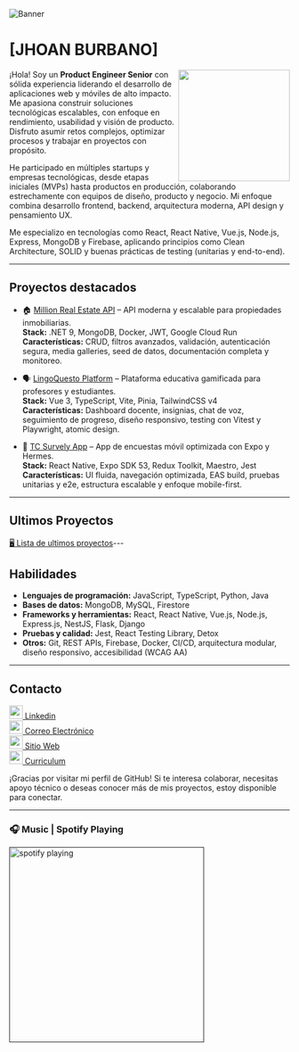 ![Banner](https://burbanostudio-assets.s3.us-east-2.amazonaws.com/assets/imgs/js_banner_linkedin.jpg)

# [JHOAN BURBANO]

<img width="200" height="200" align="right" src="https://burbanostudio-assets.s3.us-east-2.amazonaws.com/assets/imgs/profile-white.jpg">

¡Hola! Soy un **Product Engineer Senior** con sólida experiencia liderando el desarrollo de aplicaciones web y móviles de alto impacto. Me apasiona construir soluciones tecnológicas escalables, con enfoque en rendimiento, usabilidad y visión de producto. Disfruto asumir retos complejos, optimizar procesos y trabajar en proyectos con propósito.

He participado en múltiples startups y empresas tecnológicas, desde etapas iniciales (MVPs) hasta productos en producción, colaborando estrechamente con equipos de diseño, producto y negocio. Mi enfoque combina desarrollo frontend, backend, arquitectura moderna, API design y pensamiento UX.

Me especializo en tecnologías como React, React Native, Vue.js, Node.js, Express, MongoDB y Firebase, aplicando principios como Clean Architecture, SOLID y buenas prácticas de testing (unitarias y end-to-end).

---

## Proyectos destacados

* 🏠 [Million Real Estate API](https://real-state.jsburbano.dev/) – API moderna y escalable para propiedades inmobiliarias.  
  **Stack:** .NET 9, MongoDB, Docker, JWT, Google Cloud Run  
  **Características:** CRUD, filtros avanzados, validación, autenticación segura, media galleries, seed de datos, documentación completa y monitoreo.

* 🗣️ [LingoQuesto Platform](https://lingoquesto.jsburbano.dev/) – Plataforma educativa gamificada para profesores y estudiantes.  
  **Stack:** Vue 3, TypeScript, Vite, Pinia, TailwindCSS v4  
  **Características:** Dashboard docente, insignias, chat de voz, seguimiento de progreso, diseño responsivo, testing con Vitest y Playwright, atomic design.

* 📱 [TC Survely App](https://github.com/JhoanBurbano/tc-survely-app) – App de encuestas móvil optimizada con Expo y Hermes.  
  **Stack:** React Native, Expo SDK 53, Redux Toolkit, Maestro, Jest  
  **Características:** UI fluida, navegación optimizada, EAS build, pruebas unitarias y e2e, estructura escalable y enfoque mobile-first.

---
## Ultimos Proyectos

[🖥️ Lista de ultimos proyectos](http://github.com/stars/JhoanBurbano/lists/portfolio-projects)---
## Habilidades

* **Lenguajes de programación:** JavaScript, TypeScript, Python, Java  
* **Bases de datos:** MongoDB, MySQL, Firestore  
* **Frameworks y herramientas:** React, React Native, Vue.js, Node.js, Express.js, NestJS, Flask, Django  
* **Pruebas y calidad:** Jest, React Testing Library, Detox  
* **Otros:** Git, REST APIs, Firebase, Docker, CI/CD, arquitectura modular, diseño responsivo, accesibilidad (WCAG AA)

---

## Contacto

[<img src="https://burbanostudio-assets.s3.us-east-2.amazonaws.com/assets/imgs/transparent/linkedin.png" width="24" height="24"> Linkedin](https://www.linkedin.com/in/jsburbano/)  
[<img src="https://burbanostudio-assets.s3.us-east-2.amazonaws.com/assets/imgs/transparent/gmail.png" width="24" height="24"> Correo Electrónico](mailto:joans.burbano@gmail.com)  
[<img src="https://burbanostudio-assets.s3.us-east-2.amazonaws.com/assets/imgs/transparent/portfolio.png" width="24" height="24"> Sitio Web](https://jsburbano.framer.website/)
<br/>
[<img src="https://cdn-icons-png.flaticon.com/512/6588/6588143.png" width="24" height="24"> Curriculum](https://32rtv1xoeq3me6nj.public.blob.vercel-storage.com/jhoan-burbano-cv.pdf)

¡Gracias por visitar mi perfil de GitHub! Si te interesa colaborar, necesitas apoyo técnico o deseas conocer más de mis proyectos, estoy disponible para conectar.

---

### 🎧 Music | Spotify Playing
[<img src="https://spotify-now-playing-kappa.vercel.app/api/spotify-playing" alt="spotify playing" width="350" />]()
